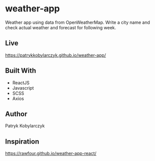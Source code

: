 # weather-app
Weather app using data from OpenWeatherMap. Write a city name and check actual weather and forecast for following week.

## Live
https://patrykkobylarczyk.github.io/weather-app/

## Built With
- ReactJS
- Javascript
- SCSS
- Axios

## Author
Patryk Kobylarczyk

## Inspiration
https://rawfour.github.io/weather-app-react/
